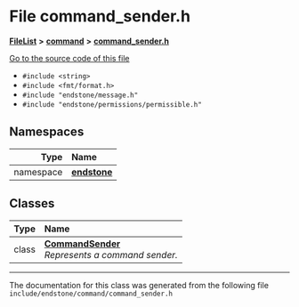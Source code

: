 

# File command\_sender.h



[**FileList**](files.md) **>** [**command**](dir_5c7b2dbfabcd1115569d1e20a260545c.md) **>** [**command\_sender.h**](command__sender_8h.md)

[Go to the source code of this file](command__sender_8h_source.md)



* `#include <string>`
* `#include <fmt/format.h>`
* `#include "endstone/message.h"`
* `#include "endstone/permissions/permissible.h"`













## Namespaces

| Type | Name |
| ---: | :--- |
| namespace | [**endstone**](namespaceendstone.md) <br> |


## Classes

| Type | Name |
| ---: | :--- |
| class | [**CommandSender**](classendstone_1_1CommandSender.md) <br>_Represents a command sender._  |



















































------------------------------
The documentation for this class was generated from the following file `include/endstone/command/command_sender.h`

